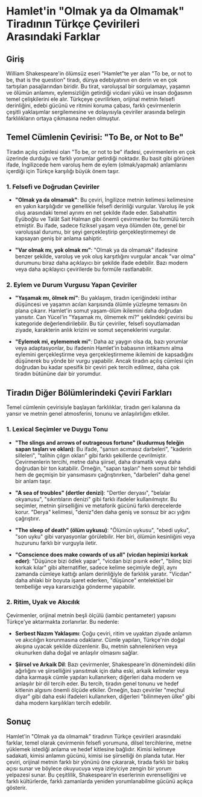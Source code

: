 # Hamlet'in "Olmak ya da Olmamak" Tiradının Türkçe Çevirileri Arasındaki Farklar

## Giriş
William Shakespeare'in ölümsüz eseri "Hamlet"te yer alan "To be, or not to be, that is the question" tiradı, dünya edebiyatının en derin ve en çok tartışılan pasajlarından biridir. Bu tirat, varoluşsal bir sorgulamayı, yaşamın ve ölümün anlamını, eylemsizliğin getirdiği vicdani yükü ve insan doğasının temel çelişkilerini ele alır. Türkçeye çevrilirken, orijinal metnin felsefi derinliğini, edebi gücünü ve ritmini koruma çabası, farklı çevirmenlerin çeşitli yaklaşımlar sergilemesine ve dolayısıyla çeviriler arasında belirgin farklılıkların ortaya çıkmasına neden olmuştur.

## Temel Cümlenin Çevirisi: "To Be, or Not to Be"
Tiradın açılış cümlesi olan "To be, or not to be" ifadesi, çevirmenlerin en çok üzerinde durduğu ve farklı yorumlar getirdiği noktadır. Bu basit gibi görünen ifade, İngilizcede hem varoluş hem de eylem (olmak/yapmak) anlamlarını içerdiği için Türkçe karşılığı büyük önem taşır.

### 1. Felsefi ve Doğrudan Çeviriler

*   **"Olmak ya da olmamak"**: Bu çeviri, İngilizce metnin kelimesi kelimesine en yakın karşılığıdır ve genellikle felsefi derinliği vurgular. Varoluş ile yok oluş arasındaki temel ayrımı en net şekilde ifade eder. Sabahattin Eyüboğlu ve Talât Sait Halman gibi önemli çevirmenler bu formülü tercih etmiştir. Bu ifade, sadece fiziksel yaşam veya ölümden öte, genel bir varoluşsal durumu, bir şeyi gerçekleştirip gerçekleştirmemeyi de kapsayan geniş bir anlama sahiptir.

*   **"Var olmak mı, yok olmak mı"**: "Olmak ya da olmamak" ifadesine benzer şekilde, varoluş ve yok oluş karşıtlığını vurgular ancak "var olma" durumunu biraz daha açıklayıcı bir şekilde ifade edebilir. Bazı modern veya daha açıklayıcı çevirilerde bu formüle rastlanabilir.

### 2. Eylem ve Durum Vurgusu Yapan Çeviriler

*   **"Yaşamak mı, ölmek mi"**: Bu yaklaşım, tiradın içeriğindeki intihar düşüncesi ve yaşamın acıları karşısında ölümle yüzleşme temasını ön plana çıkarır. Hamlet'in somut yaşam-ölüm ikilemini daha doğrudan yansıtır. Can Yücel'in "Yaşamak mı, ölmemek mi?" şeklindeki çevirisi bu kategoride değerlendirilebilir. Bu tür çeviriler, felsefi soyutlamadan ziyade, karakterin anlık krizini ve somut seçeneklerini vurgular.

*   **"Eylemek mi, eylememek mi"**: Daha az yaygın olsa da, bazı yorumlar veya adaptasyonlar, bu ifadenin Hamlet'in babasının intikamını alma eylemini gerçekleştirme veya gerçekleştirmeme ikilemini de kapsadığını düşünerek bu yönde bir vurgu yapabilir. Ancak tiradın açılış cümlesi için doğrudan bu kadar spesifik bir çeviri pek tercih edilmez, daha çok tiradın bütününe dair bir yorumdur.

## Tiradın Diğer Bölümlerindeki Çeviri Farkları

Temel cümlenin çevirisiyle başlayan farklılıklar, tiradın geri kalanına da yansır ve metnin genel atmosferini, tonunu ve anlaşılırlığını etkiler.

### 1. Lexical Seçimler ve Duygu Tonu

*   **"The slings and arrows of outrageous fortune" (kudurmuş feleğin sapan taşları ve okları)**: Bu ifade, "şansın acımasız darbeleri", "kaderin silleleri", "talihin çılgın okları" gibi farklı şekillerde çevrilmiştir. Çevirmenlerin tercihi, metne daha şiirsel, daha dramatik veya daha doğrudan bir ton katabilir. Örneğin, "sapan taşları" hem somut bir tehdidi hem de geçmişin bir yansımasını çağrıştırırken, "darbeleri" daha genel bir anlam taşır.

*   **"A sea of troubles" (dertler denizi)**: "Dertler deryası", "belalar okyanusu", "sıkıntıların denizi" gibi farklı ifadeler kullanılmıştır. Bu seçimler, metnin şiirselliğini ve metaforik gücünü farklı derecelerde korur. "Derya" kelimesi, "deniz"den daha geniş ve sonsuz bir acı yığını çağrıştırır.

*   **"The sleep of death" (ölüm uykusu)**: "Ölümün uykusu", "ebedi uyku", "son uyku" gibi varyasyonlar görülebilir. Her biri, ölümün kesinliğini veya huzurunu farklı bir vurguyla iletir.

*   **"Conscience does make cowards of us all" (vicdan hepimizi korkak eder)**: "Düşünce bizi ödlek yapar", "vicdan bizi pısırık eder", "bilinç bizi korkak kılar" gibi alternatifler, sadece kelime seçimiyle değil, aynı zamanda cümleye kattığı anlam derinliğiyle de farklılık yaratır. "Vicdan" daha ahlaki bir boyuta işaret ederken, "düşünce" entelektüel bir tembelliğe veya kararsızlığa gönderme yapabilir.

### 2. Ritim, Uyak ve Akıcılık

Çevirmenler, orijinal metnin beşli ölçülü (iambic pentameter) yapısını Türkçe'ye aktarmakta zorlanırlar. Bu nedenle:

*   **Serbest Nazım Yaklaşımı**: Çoğu çeviri, ritim ve uyaktan ziyade anlamın ve akıcılığın korunmasına odaklanır. Cümle yapıları, Türkçe'nin doğal akışına uyacak şekilde düzenlenir. Bu, metnin sahnelenirken veya okunurken daha doğal ve anlaşılır olmasını sağlar.

*   **Şiirsel ve Arkaik Dil**: Bazı çevirmenler, Shakespeare'in dönemindeki dilin ağırlığını ve şiirselliğini yansıtmak için daha eski, arkaik kelimeler veya daha karmaşık cümle yapıları kullanırken; diğerleri daha modern ve anlaşılır bir dil tercih eder. Bu tercih, tiradın genel tonunu ve hedef kitlenin algısını önemli ölçüde etkiler. Örneğin, bazı çeviriler "meçhul diyar" gibi daha eski ifadeleri kullanırken, diğerleri "bilinmeyen ülke" gibi daha modern karşılıkları tercih edebilir.

## Sonuç
Hamlet'in "Olmak ya da olmamak" tiradının Türkçe çevirileri arasındaki farklar, temel olarak çevirmenin felsefi yorumuna, dilsel tercihlerine, metne yüklemek istediği anlama ve hedef kitlesine bağlıdır. Kimisi kelimeye sadakati, kimisi anlamın gücünü, kimisi ise şiirselliği ön planda tutar. Her çeviri, orijinal metnin farklı bir yönünü öne çıkararak, tirada farklı bir bakış açısı sunar ve böylece okuyucuya veya izleyiciye zengin bir yorum yelpazesi sunar. Bu çeşitlilik, Shakespeare'in eserlerinin evrenselliğini ve farklı kültürlerde, farklı zamanlarda yeniden yorumlanabilme gücünü açıkça gösterir.